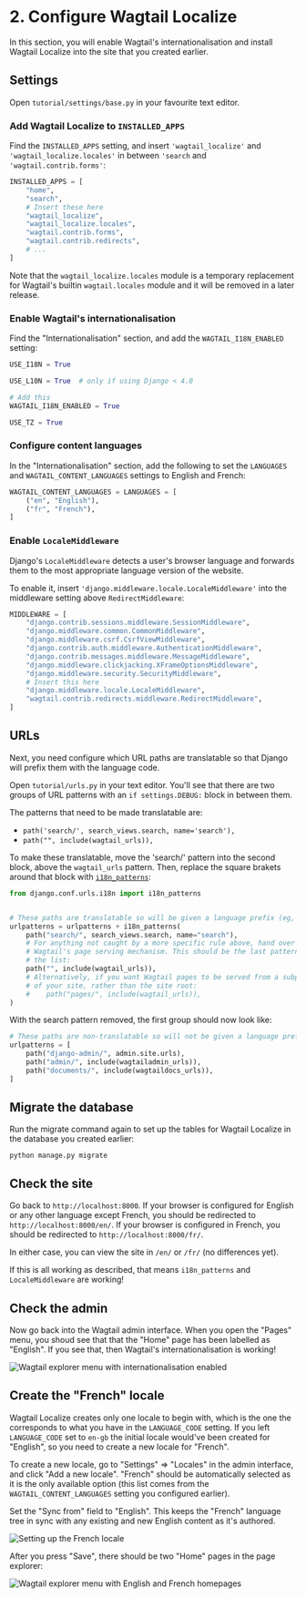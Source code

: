 # 2. Configure Wagtail Localize

In this section, you will enable Wagtail's internationalisation and install Wagtail Localize into the site that you
created earlier.

## Settings

Open `tutorial/settings/base.py` in your favourite text editor.

### Add Wagtail Localize to `INSTALLED_APPS`

Find the `INSTALLED_APPS` setting, and insert `'wagtail_localize'` and `'wagtail_localize.locales'` in between
`'search` and `'wagtail.contrib.forms'`:

```python
INSTALLED_APPS = [
    "home",
    "search",
    # Insert these here
    "wagtail_localize",
    "wagtail_localize.locales",
    "wagtail.contrib.forms",
    "wagtail.contrib.redirects",
    # ...
]
```

Note that the `wagtail_localize.locales` module is a temporary replacement for Wagtail's builtin `wagtail.locales`
module and it will be removed in a later release.

### Enable Wagtail's internationalisation

Find the "Internationalisation" section, and add the `WAGTAIL_I18N_ENABLED` setting:

```python
USE_I18N = True

USE_L10N = True  # only if using Django < 4.0

# Add this
WAGTAIL_I18N_ENABLED = True

USE_TZ = True
```

### Configure content languages

In the "Internationalisation" section, add the following to set the `LANGUAGES` and `WAGTAIL_CONTENT_LANGUAGES`
settings to English and French:

```python
WAGTAIL_CONTENT_LANGUAGES = LANGUAGES = [
    ("en", "English"),
    ("fr", "French"),
]
```

### Enable `LocaleMiddleware`

Django's `LocaleMiddleware` detects a user's browser language and forwards them to the most appropriate language
version of the website.

To enable it, insert `'django.middleware.locale.LocaleMiddleware'` into the middleware setting
above `RedirectMiddleware`:

```python
MIDDLEWARE = [
    "django.contrib.sessions.middleware.SessionMiddleware",
    "django.middleware.common.CommonMiddleware",
    "django.middleware.csrf.CsrfViewMiddleware",
    "django.contrib.auth.middleware.AuthenticationMiddleware",
    "django.contrib.messages.middleware.MessageMiddleware",
    "django.middleware.clickjacking.XFrameOptionsMiddleware",
    "django.middleware.security.SecurityMiddleware",
    # Insert this here
    "django.middleware.locale.LocaleMiddleware",
    "wagtail.contrib.redirects.middleware.RedirectMiddleware",
]
```

## URLs

Next, you need configure which URL paths are translatable so that Django will prefix them with the language code.

Open `tutorial/urls.py` in your text editor. You'll see that there are two groups of URL patterns with an
`if settings.DEBUG:` block in between them.

The patterns that need to be made translatable are:

-   `path('search/', search_views.search, name='search'),`
-   `path("", include(wagtail_urls)),`

To make these translatable, move the 'search/' pattern into the second block, above the `wagtail_urls` pattern. Then,
replace the square brakets around that block with
[`i18n_patterns`](https://docs.djangoproject.com/en/3.1/topics/i18n/translation/#django.conf.urls.i18n.i18n_patterns):

```python
from django.conf.urls.i18n import i18n_patterns


# These paths are translatable so will be given a language prefix (eg, '/en', '/fr')
urlpatterns = urlpatterns + i18n_patterns(
    path("search/", search_views.search, name="search"),
    # For anything not caught by a more specific rule above, hand over to
    # Wagtail's page serving mechanism. This should be the last pattern in
    # the list:
    path("", include(wagtail_urls)),
    # Alternatively, if you want Wagtail pages to be served from a subpath
    # of your site, rather than the site root:
    #    path("pages/", include(wagtail_urls)),
)
```

With the search pattern removed, the first group should now look like:

```python
# These paths are non-translatable so will not be given a language prefix
urlpatterns = [
    path("django-admin/", admin.site.urls),
    path("admin/", include(wagtailadmin_urls)),
    path("documents/", include(wagtaildocs_urls)),
]
```

## Migrate the database

Run the migrate command again to set up the tables for Wagtail Localize in the database you created earlier:

```shell
python manage.py migrate
```

## Check the site

Go back to `http://localhost:8000`. If your browser is configured for English or any other language except French,
you should be redirected to `http://localhost:8000/en/`.
If your browser is configured in French, you should be redirected to `http://localhost:8000/fr/`.

In either case, you can view the site in `/en/` or `/fr/` (no differences yet).

If this is all working as described, that means `i18n_patterns` and `LocaleMiddleware` are working!

## Check the admin

Now go back into the Wagtail admin interface. When you open the "Pages" menu, you shoud see that that the "Home" page
has been labelled as "English". If you see that, then Wagtail's internationalisation is working!

![Wagtail explorer menu with internationalisation enabled](/_static/tutorial/wagtail-explorer-with-i18n.png)

## Create the "French" locale

Wagtail Localize creates only one locale to begin with, which is the one the corresponds to what you have in the
`LANGUAGE_CODE` setting. If you left `LANGUAGE_CODE` set to `en-gb` the initial locale would've been created for
"English", so you need to create a new locale for "French".

To create a new locale, go to "Settings" => "Locales" in the admin interface, and click "Add a new locale". "French"
should be automatically selected as it is the only available option (this list comes from the
`WAGTAIL_CONTENT_LANGUAGES` setting you configured earlier).

Set the "Sync from" field to "English". This keeps the "French" language tree in sync with any existing and new English
content as it's authored.

![Setting up the French locale](/_static/tutorial/wagtail-add-french-locale.png)

After you press "Save", there should be two "Home" pages in the page explorer:

![Wagtail explorer menu with English and French homepages](/_static/tutorial/wagtail-explorer-with-english-and-french.png)
